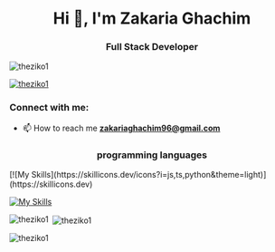 <h1 align="center">Hi 👋, I'm Zakaria Ghachim</h1>
<h3 align="center">Full Stack Developer</h3>

<p align="left"> <img src="https://komarev.com/ghpvc/?username=theziko1&label=Profile%20views&color=0e75b6&style=flat" alt="theziko1" /> </p>

<p align="left"> <a href="https://github.com/ryo-ma/github-profile-trophy"><img src="https://github-profile-trophy.vercel.app/?username=theziko1" alt="theziko1" /></a> </p>

<h3 align="left">Connect with me:</h3>

- 📫 How to reach me **zakariaghachim96@gmail.com**


<h3 align="center">programming languages</h3>
[![My Skills](https://skillicons.dev/icons?i=js,ts,python&theme=light)](https://skillicons.dev)

[![My Skills](https://skillicons.dev/icons?i=js,ts,python,react,bootstrap,tailwindcss,redux,html,css,express,nodejs,mongodb,mysql,git,figma,postman&theme=light)](https://skillicons.dev)

<p><img align="left" src="https://github-readme-stats.vercel.app/api/top-langs?username=theziko1&show_icons=true&locale=en&layout=compact" alt="theziko1" /></p>

<p>&nbsp;<img align="center" src="https://github-readme-stats.vercel.app/api?username=theziko1&show_icons=true&locale=en" alt="theziko1" /></p>

<p><img align="center" src="https://github-readme-streak-stats.herokuapp.com/?user=theziko1&" alt="theziko1" /></p>

